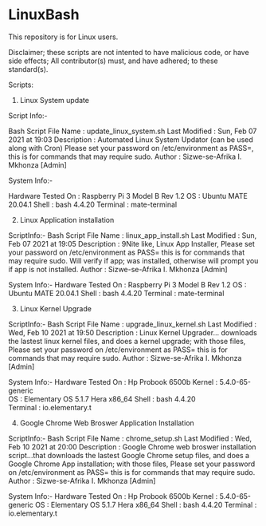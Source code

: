 # LinuxBash

This repository is for Linux users.

Disclaimer; these scripts are not intented to have malicious code, or have side effects;
All contributor(s) must, and have adhered; to these standard(s). 

Scripts:

1. Linux System update

Script Info:-

Bash Script File Name : update_linux_system.sh
Last Modified         : Sun, Feb 07 2021 at 19:03
Description           : Automated Linux System Updator (can be used along with Cron)
                        Please set your password on /etc/environment as PASS=<your system password>,
                        this is for commands that may require sudo.
Author                : Sizwe-se-Afrika I. Mkhonza [Admin]


System Info:-

Hardware Tested On    : Raspberry Pi 3 Model B Rev 1.2
OS                    : Ubuntu MATE 20.04.1
Shell                 : bash 4.4.20
Terminal              : mate-terminal


2. Linux Application installation

ScriptInfo:- 
Bash Script File Name : linux_app_install.sh
Last Modified         : Sun, Feb 07 2021 at 19:05
Description           : 9Nite like, Linux App Installer,
                        Please set your password on /etc/environment as PASS=<your system password>
                        this is for commands that may require sudo.
                        Will verify if app; was installed,
                        otherwise will prompt you if app is not installed.
Author                : Sizwe-se-Afrika I. Mkhonza [Admin]


System Info:-
Hardware Tested On    : Raspberry Pi 3 Model B Rev 1.2
OS                    : Ubuntu MATE 20.04.1
Shell                 : bash 4.4.20
Terminal              : mate-terminal


3. Linux Kernel Upgrade

ScriptInfo:-
Bash Script File Name : upgrade_linux_kernel.sh
Last Modified         : Wed, Feb 10 2021 at 19:50 
Description           : Linux Kernel Upgrader... downloads the lastest linux kernel files,
                        and does a kernel upgrade; with those files,
                        Please set your password on /etc/environment as PASS=<your system password>
                        this is for commands that may require sudo. 
Author                : Sizwe-se-Afrika I. Mkhonza [Admin]


System Info:-
Hardware Tested On    : Hp Probook 6500b
Kernel                : 5.4.0-65-generic  
OS                    : Elementary OS 5.1.7 Hera x86_64 
Shell                 : bash 4.4.20  
Terminal              : io.elementary.t 
    

4. Google Chrome Web Broswer Application Installation

ScriptInfo:-
Bash Script File Name : chrome_setup.sh
Last Modified         : Wed, Feb 10 2021 at 20:00
Description           : Google Chrome web broswer installation script...that downloads the lastest Google Chrome setup files, 
                        and does a Google Chrome App installation; with those files,
                        Please set your password on /etc/environment as PASS=<your system password>
                        this is for commands that may require sudo.
Author                : Sizwe-se-Afrika I. Mkhonza [Admin]


System Info:-
Hardware Tested On    : Hp Probook 6500b
Kernel                : 5.4.0-65-generic
OS                    : Elementary OS 5.1.7 Hera x86_64
Shell                 : bash 4.4.20
Terminal              : io.elementary.t

